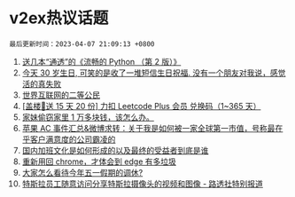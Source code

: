 # v2ex热议话题

`最后更新时间：2023-04-07 21:09:13 +0800`

1. [送几本“通透”的《流畅的 Python （第 2 版）》](https://www.v2ex.com/t/930488)
1. [今天 30 岁生日, 可笑的是收了一堆短信生日祝福. 没有一个朋友对我说，感觉活的真失败](https://www.v2ex.com/t/930459)
1. [世界互联网的二等公民](https://www.v2ex.com/t/930410)
1. [[盖楼🎁送 15 天 20 份] 力扣 Leetcode Plus 会员 兑换码（1~365 天）](https://www.v2ex.com/t/930487)
1. [家妹偷窃家里 1 万多块钱，该怎么办。](https://www.v2ex.com/t/930413)
1. [苹果 AC 事件汇总&微博求转：关于我是如何被一家全球第一市值，号称最在乎客户满意度的公司霸凌的](https://www.v2ex.com/t/930511)
1. [国内加班文化是如何形成的以及最终的受益者到底是谁](https://www.v2ex.com/t/930504)
1. [重新用回 chrome，才体会到 edge 有多垃圾](https://www.v2ex.com/t/930389)
1. [大家怎么看待今年五一假期的调休?](https://www.v2ex.com/t/930526)
1. [特斯拉员工随意访问分享特斯拉摄像头的视频和图像 - 路透社特别报道](https://www.v2ex.com/t/930432)

